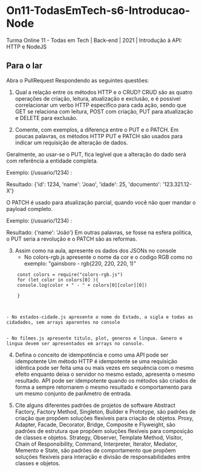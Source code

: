 # On11-TodasEmTech-s6-Introducao-Node
Turma Online 11 - Todas em Tech | Back-end | 2021 | Introdução à API:
HTTP e NodeJS

## Para o lar
Abra o PullRequest Respondendo as seguintes questões:

1) Qual a relação entre os métodos HTTP e o CRUD?
CRUD são as quatro operações de criação, leitura, atualização e exclusão, e é possivel correlacionar um verbo HTTP específico para cada ação, sendo que GET se relaciona com leitura, POST com criação, PUT para atualização e DELETE para exclusão.

2) Comente, com exemplos, a diferença entre o PUT e o PATCH.
Em poucas palavras, os métodos HTTP PUT e PATCH são usados para indicar um requisição de alteração de dados.

Geralmente, ao usar-se o PUT, fica legível que a alteração do dado será com referência a entidade completa.

Exemplo: (/usuario/1234) :

Resultado: {'id': 1234, 'name': 'Joao', 'idade': 25, 'documento': '123.321.12-X'}

O PATCH é usado para atualização parcial, quando você não quer mandar o payload completo.

Exemplo: (/usuario/1234) :

Resultado: {'name': 'João'}
Em outras palavras, se fosse na esfera política, o PUT seria a revolução e o PATCH são as reformas.

3) Assim como na aula, apresente os dados dos JSONs no console 
    - No colors-rgb.js apresente o nome da cor e o codigo RGB como no exemplo: "gainsboro - rgb(220, 220, 220, 1)"

```
    const colors = require("colors-rgb.js")
    for (let color in colors[0] ){
    console.log(color + " - " + colors[0][color][0])
    
    }
    
    
```
    - No estados-cidade.js apresente o nome do Estado, a sigla e todas as cidadades, sem arrays aparentes no console


    - No filmes.js apresente titulo, plot, generos e lingua. Genero e lingua devem ser apresentados em arrays no console.

4) Defina o conceito de idempotência e como uma API pode ser idempotente
Um método HTTP é idempotente se uma requisição idêntica pode ser feita uma ou mais vezes em sequência com o mesmo efeito enquanto deixa o servidor no mesmo estado, apresenta o mesmo resultado. API pode ser idempotente quando os métodos são criados de forma a sempre retornarem o mesmo resultado e comportamento para um mesmo conjunto de parÂmetro de entrada.


5) Cite alguns diferentes padrões de projetos de software
Abstract Factory, Factory Method, Singleton, Builder e Prototype, são padrões de criação que propõem soluções flexíveis para criação de objetos. 
Proxy, Adapter, Facade, Decorator, Bridge, Composite e Flyweight, são padrões de estrutura que propõem soluções flexíveis para composição de classes e objetos.
Strategy, Observer, Template Method, Visitor, Chain of Responsibility, Command, Interpreter, Iterator, Mediator, Memento e State, são padrões de comportamento que propõem soluções flexíveis para interação e divisão de responsabilidades entre classes e objetos.
